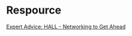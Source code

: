 # Respource

[Expert Advice: HALL - Networking to Get Ahead](https://www.youtube.com/watch?v=rrzW7xNYMdk)
